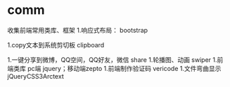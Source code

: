 # comm
收集前端常用类库、框架
1.响应式布局：
 bootstrap

1.copy文本到系统剪切板
clipboard

1.一键分享到微博，QQ空间，QQ好友，微信
share
1.轮播图、动画
swiper
1.前端类库
pc端 jquery；移动端zepto
1.前端制作验证码
vericode
1.文件弯曲显示
jQueryCSS3Arctext


